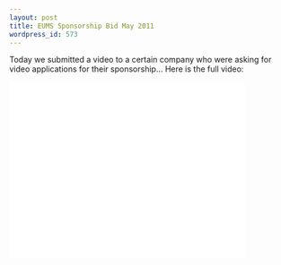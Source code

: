 ```yaml
---
layout: post
title: EUMS Sponsorship Bid May 2011
wordpress_id: 573
---
```


Today we submitted a video to a certain company who were asking for video applications for their sponsorship... Here is the full video:

<iframe width="420" height="315" src="//www.youtube-nocookie.com/embed/ZtHgFJlpFPc" frameborder="0" allowfullscreen></iframe>
